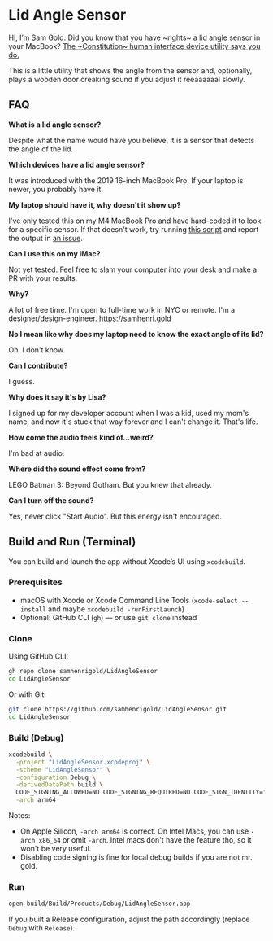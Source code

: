 # Lid Angle Sensor

Hi, I’m Sam Gold. Did you know that you have ~rights~ a lid angle sensor in your MacBook? [The ~Constitution~ human interface device utility says you do.](https://youtu.be/wqnHtGgVAUE?t=21)

This is a little utility that shows the angle from the sensor and, optionally, plays a wooden door creaking sound if you adjust it reeaaaaaal slowly.

## FAQ

**What is a lid angle sensor?**

Despite what the name would have you believe, it is a sensor that detects the angle of the lid.

**Which devices have a lid angle sensor?**

It was introduced with the 2019 16-inch MacBook Pro. If your laptop is newer, you probably have it.

**My laptop should have it, why doesn't it show up?**

I've only tested this on my M4 MacBook Pro and have hard-coded it to look for a specific sensor. If that doesn't work, try running [this script](https://gist.github.com/samhenrigold/42b5a92d1ee8aaf2b840be34bff28591) and report the output in [an issue](https://github.com/samhenrigold/LidAngleSensor/issues/new/choose).

**Can I use this on my iMac?**

Not yet tested. Feel free to slam your computer into your desk and make a PR with your results.

**Why?**

A lot of free time. I'm open to full-time work in NYC or remote. I'm a designer/design-engineer. https://samhenri.gold

**No I mean like why does my laptop need to know the exact angle of its lid?**

Oh. I don't know.

**Can I contribute?**

I guess.

**Why does it say it's by Lisa?**

I signed up for my developer account when I was a kid, used my mom's name, and now it's stuck that way forever and I can't change it. That's life.

**How come the audio feels kind of...weird?**

I'm bad at audio.

**Where did the sound effect come from?**

LEGO Batman 3: Beyond Gotham. But you knew that already.

**Can I turn off the sound?**

Yes, never click "Start Audio". But this energy isn't encouraged.

## Build and Run (Terminal)

You can build and launch the app without Xcode’s UI using `xcodebuild`.

### Prerequisites

- macOS with Xcode or Xcode Command Line Tools (`xcode-select --install` and maybe `xcodebuild -runFirstLaunch`)
- Optional: GitHub CLI (`gh`) — or use `git clone` instead

### Clone

Using GitHub CLI:

```bash
gh repo clone samhenrigold/LidAngleSensor
cd LidAngleSensor
```

Or with Git:

```bash
git clone https://github.com/samhenrigold/LidAngleSensor.git
cd LidAngleSensor
```

### Build (Debug)

```bash
xcodebuild \
  -project "LidAngleSensor.xcodeproj" \
  -scheme "LidAngleSensor" \
  -configuration Debug \
  -derivedDataPath build \
  CODE_SIGNING_ALLOWED=NO CODE_SIGNING_REQUIRED=NO CODE_SIGN_IDENTITY="" DEVELOPMENT_TEAM="" \
  -arch arm64
```

Notes:
- On Apple Silicon, `-arch arm64` is correct. On Intel Macs, you can use `-arch x86_64` or omit `-arch`. Intel macs don't have the feature tho, so it won't be very useful. 
- Disabling code signing is fine for local debug builds if you are not mr. gold. 

### Run

```bash
open build/Build/Products/Debug/LidAngleSensor.app
```

If you built a Release configuration, adjust the path accordingly (replace `Debug` with `Release`).
